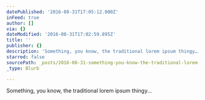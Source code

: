 ```yaml
---
datePublished: '2016-08-31T17:05:12.000Z'
inFeed: true
author: []
via: {}
dateModified: '2016-08-31T17:02:59.895Z'
title: ''
publisher: {}
description: 'Something, you know, the traditional lorem ipsum thingy…'
starred: false
sourcePath: _posts/2016-08-31-something-you-know-the-traditional-lorem-ipsum-thingy.md
_type: Blurb

---
```

Something, you know, the traditional lorem ipsum thingy...